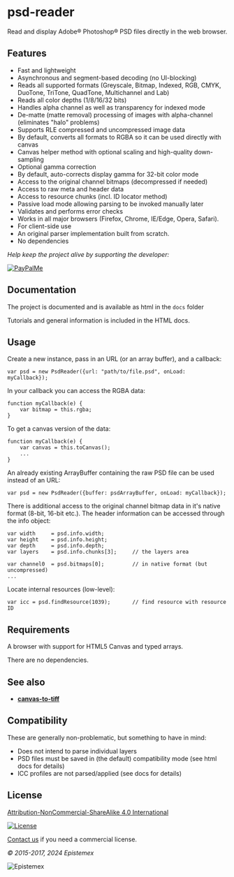 ﻿psd-reader
==========

Read and display Adobe&reg; Photoshop&reg; PSD files directly in the web browser.


Features
--------

- Fast and lightweight
- Asynchronous and segment-based decoding (no UI-blocking)
- Reads all supported formats (Greyscale, Bitmap, Indexed, RGB, CMYK, DuoTone, TriTone, QuadTone, Multichannel and Lab)
- Reads all color depths (1/8/16/32 bits)
- Handles alpha channel as well as transparency for indexed mode
- De-matte (matte removal) processing of images with alpha-channel (eliminates "halo" problems)
- Supports RLE compressed and uncompressed image data
- By default, converts all formats to RGBA so it can be used directly with canvas
- Canvas helper method with optional scaling and high-quality down-sampling
- Optional gamma correction
- By default, auto-corrects display gamma for 32-bit color mode
- Access to the original channel bitmaps (decompressed if needed)
- Access to raw meta and header data
- Access to resource chunks (incl. ID locator method)
- Passive load mode allowing parsing to be invoked manually later
- Validates and performs error checks
- Works in all major browsers (Firefox, Chrome, IE/Edge, Opera, Safari).
- For client-side use
- An original parser implementation built from scratch.
- No dependencies

_Help keep the project alive by supporting the developer:_

[![PayPalMe](https://github.com/epistemex/transformation-matrix-js/assets/70324091/04203267-58f0-402b-9589-e2dee6e7c510)](https://paypal.me/KenNil)


Documentation
-------------

The project is documented and is available as html in the `docs` folder

Tutorials and general information is included in the HTML docs.


Usage
-----

Create a new instance, pass in an URL (or an array buffer), and a callback:

    var psd = new PsdReader({url: "path/to/file.psd", onLoad: myCallback});

In your callback you can access the RGBA data:

    function myCallback(e) {
        var bitmap = this.rgba;
    }

To get a canvas version of the data:

    function myCallback(e) {
        var canvas = this.toCanvas();
        ...
    }

An already existing ArrayBuffer containing the raw PSD file can be used instead of an URL:

    var psd = new PsdReader({buffer: psdArrayBuffer, onLoad: myCallback});

There is additional access to the original channel bitmap data in it's native
format (8-bit, 16-bit etc.). The header information can be accessed
through the info object:

    var width     = psd.info.width;
    var height    = psd.info.height;
    var depth     = psd.info.depth;
    var layers    = psd.info.chunks[3];		// the layers area

    var channel0  = psd.bitmaps[0];	        // in native format (but uncompressed)
    ...

Locate internal resources (low-level):

    var icc = psd.findResource(1039);       // find resource with resource ID


Requirements
------------

A browser with support for HTML5 Canvas and typed arrays.

There are no dependencies.


See also
--------

- **[canvas-to-tiff](https://gitlab.com/epistemex/canvas-to-tiff)**


Compatibility
-------------

These are generally non-problematic, but something to have in mind:

- Does not intend to parse individual layers
- PSD files must be saved in (the default) compatibility mode (see html docs for details)
- ICC profiles are not parsed/applied (see docs for details)


License
-------

[Attribution-NonCommercial-ShareAlike 4.0 International](https://creativecommons.org/licenses/by-nc-sa/4.0/)

[![License](https://i.creativecommons.org/l/by-nc-sa/4.0/88x31.png)](https://creativecommons.org/licenses/by-nc-sa/4.0/)

[Contact us](mailto:github@epistemex.com) if you need a commercial license.

*&copy; 2015-2017, 2024 Epistemex*

![Epistemex](http://i.imgur.com/wZSsyt8.png)
